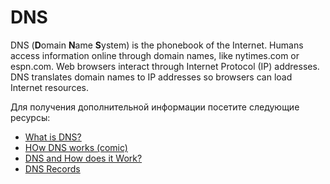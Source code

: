 # DNS

DNS (**D**omain **N**ame **S**ystem) is the phonebook of the Internet. Humans access information online through domain names, like nytimes.com or espn.com. Web browsers interact through Internet Protocol (IP) addresses. DNS translates domain names to IP addresses so browsers can load Internet resources.

Для получения дополнительной информации посетите следующие ресурсы:

- [What is DNS?](https://www.cloudflare.com/en-gb/learning/dns/what-is-dns/)
- [HOw DNS works (comic)](https://howdns.works/)
- [DNS and How does it Work?](https://www.youtube.com/watch?v=Wj0od2ag5sk)
- [DNS Records](https://www.youtube.com/watch?v=7lxgpKh_fRY)
